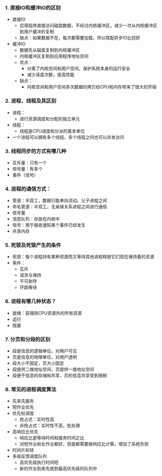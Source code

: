 ### 1. 直接IO和缓冲IO的区别

- 直接IO
  - 应用程序直接访问磁盘数据，不经过内核缓冲区。减少一次从内核缓冲区到用户缓冲的复制
  - 缺点：如果数据不在，每次都需要加载，所以搭配异步IO比较好
- 缓冲IO
  - 数据先从磁盘复制到内核缓冲区
  - 内核缓冲区复制到应用程序地址空间
  - 优点：
    - 分离了内核空间和用户空间，保护系统本身的运行安全
    - 减少读盘次数，提高性能
  - 缺点：
    - 内核空间和用户空间多次数据的拷贝给CPU和内存带来了很大的开销

### 2. 进程，线程及其区别

- 进程：
  - 进行资源调度和分配的独立单元
- 线程：
  - 线程是CPU调度和分派的基本单位
- 一个进程可以拥有多个线程，多个线程之间也可以并发访问

### 3. 线程同步的方式有哪几种

- 互斥量：只有一个
- 信号量：有多个
- 事件（信号）

### 4. 进程的通信方式：

- 管道：半双工，数据只能单向流动。父子进程之间
- 命名管道：半双工，无亲缘关系进程之间进行通信
- 信号量
- 消息队列：存放在内核中
- 信号：用于接收通知某个事件已经发生
- 共享内存

### 5. 死锁及死锁产生的条件

- 死锁：每个进程持有某种资源而又等待其他进程释放它们现在保持着的资源
- 条件：
  - 互斥
  - 请求与保持
  - 不可剥夺
  - 环路等待

### 6. 进程有哪几种状态？

- 就绪：获得除CPU资源外的所有资源
- 运行
- 阻塞

### 7. 分页和分段的区别

- 段是信息的逻辑单位，对用户可见
- 页是信息的物理单位，对用户透明
- 段大小不固定，页大小固定
- 段提供二维地址空间，页提供一维地址空间
- 段便于信息的存储和共享，页的信息共享受到限制

### 8. 常见的进程调度算法

- 先来先服务
- 短作业优先
- 优先权调度
  - 抢占式：实时性高
  - 非抢占式：实时性不高，批处理
- 高响应比优先
  - 响应比是等待时间和服务时间之比
  - 对短作业和长作业都好，但是都需要做响应比计算，增加了系统负担
- 时间片轮转
- 多级反馈调度队列
  - 高优先级执行时间短
  - 新的作业到来先放到最高优先级的队列中